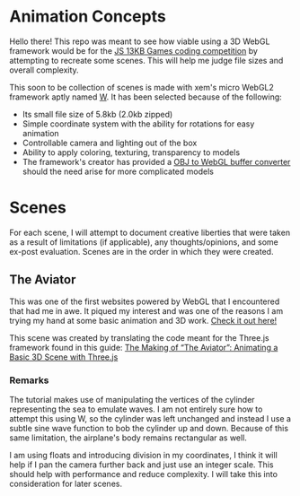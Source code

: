 # Animation Concepts

Hello there! This repo was meant to see how viable using a 3D WebGL framework would be for the [JS 13KB Games coding competition](https://js13kgames.com/) by attempting to recreate some scenes. This will help me judge file sizes and overall complexity.

This soon to be collection of scenes is made with xem's micro WebGL2 framework aptly named [W](https://xem.github.io/W/). It has been selected because of the following:
- Its small file size of 5.8kb (2.0kb zipped)
- Simple coordinate system with the ability for rotations for easy animation
- Controllable camera and lighting out of the box
- Ability to apply coloring, texturing, transparency to models
- The framework's creator has provided a [OBJ to WebGL buffer converter](https://xem.github.io/W/obj2js/) should the need arise for more complicated models

# Scenes

For each scene, I will attempt to document creative liberties that were taken as a result of limitations (if applicable), any thoughts/opinions, and some ex-post evaluation. Scenes are in the order in which they were created.

## The Aviator

This was one of the first websites powered by WebGL that I encountered that had me in awe. It piqued my interest and was one of the reasons I am trying my hand at some basic animation and 3D work. [Check it out here!](https://tympanus.net/Tutorials/TheAviator/index.html)

This scene was created by translating the code meant for the Three.js framework found in this guide: [The Making of “The Aviator”: Animating a Basic 3D Scene with Three.js](https://tympanus.net/codrops/2016/04/26/the-aviator-animating-basic-3d-scene-threejs/)

### Remarks

The tutorial makes use of manipulating the vertices of the cylinder representing the sea to emulate waves. I am not entirely sure how to attempt this using W, so the cylinder was left unchanged and instead I use a subtle sine wave function to bob the cylinder up and down. Because of this same limitation, the airplane's body remains rectangular as well.

I am using floats and introducing division in my coordinates, I think it will help if I pan the camera further back and just use an integer scale. This should help with performance and reduce complexity. I will take this into consideration for later scenes.
